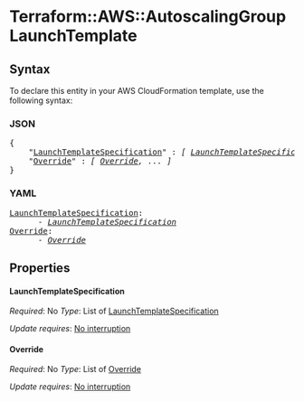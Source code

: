 # Terraform::AWS::AutoscalingGroup LaunchTemplate

## Syntax

To declare this entity in your AWS CloudFormation template, use the following syntax:

### JSON

<pre>
{
    "<a href="#launchtemplatespecification" title="LaunchTemplateSpecification">LaunchTemplateSpecification</a>" : <i>[ <a href="launchtemplate-launchtemplatespecification.md">LaunchTemplateSpecification</a>, ... ]</i>,
    "<a href="#override" title="Override">Override</a>" : <i>[ <a href="launchtemplate-override.md">Override</a>, ... ]</i>
}
</pre>

### YAML

<pre>
<a href="#launchtemplatespecification" title="LaunchTemplateSpecification">LaunchTemplateSpecification</a>: <i>
      - <a href="launchtemplate-launchtemplatespecification.md">LaunchTemplateSpecification</a></i>
<a href="#override" title="Override">Override</a>: <i>
      - <a href="launchtemplate-override.md">Override</a></i>
</pre>

## Properties

#### LaunchTemplateSpecification

_Required_: No
_Type_: List of <a href="launchtemplate-launchtemplatespecification.md">LaunchTemplateSpecification</a>

_Update requires_: [No interruption](https://docs.aws.amazon.com/AWSCloudFormation/latest/UserGuide/using-cfn-updating-stacks-update-behaviors.html#update-no-interrupt)

#### Override

_Required_: No
_Type_: List of <a href="launchtemplate-override.md">Override</a>

_Update requires_: [No interruption](https://docs.aws.amazon.com/AWSCloudFormation/latest/UserGuide/using-cfn-updating-stacks-update-behaviors.html#update-no-interrupt)

